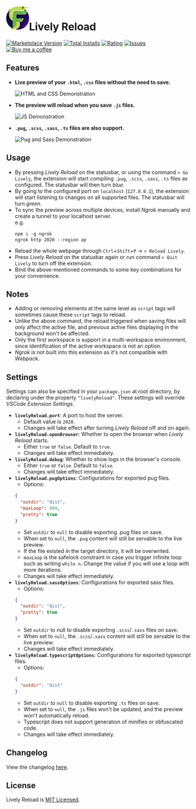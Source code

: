 <img align="left" src="resources/icon.png" alt="App Icon" height="64">

# Lively Reload
[![Marketplace Version](https://img.shields.io/visual-studio-marketplace/v/uahnbu.lively-reload)](https://marketplace.visualstudio.com/items?itemName=uahnbu.lively-reload)
[![Total Installs](https://img.shields.io/visual-studio-marketplace/i/uahnbu.lively-reload)](https://marketplace.visualstudio.com/items?itemName=uahnbu.lively-reload)
[![Rating](https://img.shields.io/visual-studio-marketplace/r/uahnbu.lively-reload)](https://marketplace.visualstudio.com/items?itemName=uahnbu.lively-reload)
[![Issues](https://img.shields.io/github/issues/uahnbu/lively-reload)](https://github.com/uahnbu/lively-reload/issues)
[![Buy me a coffee](https://img.shields.io/badge/Buy%20me%20a%20coffee-bd5fff?logo=buymeacoffee)](https://www.buymeacoffee.com/uahnbu)

## Features
* **Live preview of your `.html`, `.css` files without the need to save.**

  ![HTML and CSS Demonstration](./resources/HtmlCss.gif)
* **The preview will reload when you save `.js` files.**

  ![JS Demonstration](./resources/Js.gif)
* **`.pug`, `.scss`, `.sass`, `.ts` files are also support.**

  ![Pug and Sass Demonstration](./resources/PugSass.gif)
## Usage
* By pressing *Lively Reload* on the statusbar, or using the command `> Go Lively`, the extension will start compiling `.pug`, `.scss`, `.sass`, `.ts` files as configured. The statusbar will then turn *blue*.
* By going to the configured port on `localhost` (`127.0.0.1`), the extension will start listening to changes on all supported files. The statusbar will turn *green*.
* To sync the preview across multiple devices, install *Ngrok* manually and create a tunnel to your localhost server.  
  e.g.
  ```
  npm i -g ngrok
  ngrok http 2020 --region ap
  ```
* Reload the whole webpage through `Ctrl`+`Shift`+`P` → `> Reload Lively`.
* Press *Lively Reload* on the statusbar again or run command `> Quit Lively` to turn off the extension.
* Bind the above-mentioned commands to some key combinations for your convenience.
## Notes
* Adding or removing elements at the same level as `script` tags will sometimes cause these `script` tags to reload.
* Unlike the above command, the reload triggered when saving files will only affect the active file, and previous active files displaying in the background won't be affected.
* Only the first workspace is support in a multi-workspace environment, since identification of the active workspace is not an option.
* *Ngrok* is not built into this extension as it's not compatible with *Webpack*.
## Settings
Settings can also be specified in your `package.json` at root directory, by declaring under the property `"livelyReload"`. These settings will override *VSCode Extension Settings*.
* **`livelyReload.port`**: A port to host the server.
  * Default value is `2020`.
  * Changes will take effect after turning *Lively Reload* off and on again.
* **`livelyReload.openBrowser`**: Whether to open the browser when *Lively Reload* starts.
  * Either `true` or `false`. Default to `true`.
  * Changes will take effect immediately.
* **`livelyReload.debug`**: Whether to show logs in the browser's console.
  * Either `true` or `false`. Default to `false`.
  * Changes will take effect immediately.
* **`livelyReload.pugOptions`**: Configurations for exported pug files.
  * Options:
  ```json
  {
    "outdir": "dist",
    "maxLoop": 999,
    "pretty": true
  }
  ```
  * Set `outdir` to `null` to disable exporting .pug files on save.
  * When set to `null`, the `.pug` content will still be servable to the live preview.
  * If the file existed in the target directory, it will be overwrited.
  * `maxLoop` is the safelock constraint in case you trigger infinite loop such as writing `while n`. Change the value if you will use a loop with more iterations.
  * Changes will take effect immediately.
* **`livelyReload.sassOptions`**: Configurations for exported sass files.
  * Options:
  ```json
  {
    "outdir": "dist",
    "pretty": true
  }
  ```
  * Set `outdir` to null to disable exporting `.scss`/`.sass` files on save.
  * When set to `null`, the `.scss`/`.sass` content will still be servable to the live preview.
  * Changes will take effect immediately.
* **`livelyReload.typescriptOptions`**: Configurations for exported typescript files.
  * Options:
  ```json
  {
    "outdir": "dist"
  }
  ```
  * Set `outdir` to `null` to disable exporting `.ts` files on save.
  * When set to `null`, the `.js` files won't be updated, and the preview won't automatically reload.
  * Typescript does not support generation of minifies or obfuscated code.
  * Changes will take effect immediately.
## Changelog
View the changelog [here](./CHANGELOG.md).
## License
Lively Reload is [MIT Licensed](./LICENSE).